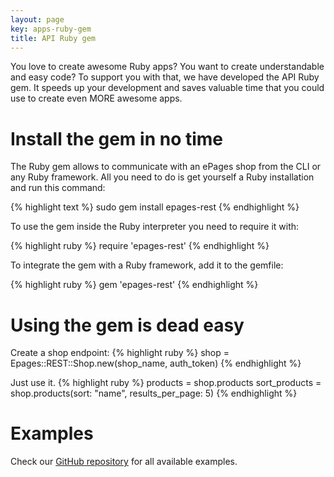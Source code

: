 ```yaml
---
layout: page
key: apps-ruby-gem
title: API Ruby gem
---
```


You love to create awesome Ruby apps?
You want to create understandable and easy code?
To support you with that, we have developed the API Ruby gem.
It speeds up your development and saves valuable time that you could use to create even MORE awesome apps.

# Install the gem in no time

The Ruby gem allows to communicate with an ePages shop from the CLI or any Ruby framework.
All you need to do is get yourself a Ruby installation and run this command:

{% highlight text %}
sudo gem install epages-rest
{% endhighlight %}

To use the gem inside the Ruby interpreter you need to require it with:

{% highlight ruby %}
require 'epages-rest'
{% endhighlight %}

To integrate the gem with a Ruby framework, add it to the gemfile:

{% highlight ruby %}
gem 'epages-rest'
{% endhighlight %}

# Using the gem is dead easy

Create a shop endpoint:
{% highlight ruby %}
shop = Epages::REST::Shop.new(shop_name, auth_token)
{% endhighlight %}

Just use it.
{% highlight ruby %}
products = shop.products
sort_products = shop.products(sort: "name", results_per_page: 5)
{% endhighlight %}

# Examples

Check our [GitHub repository](https://github.com/ePages-de/epages-rest-ruby/tree/master/examples) for all available examples.

